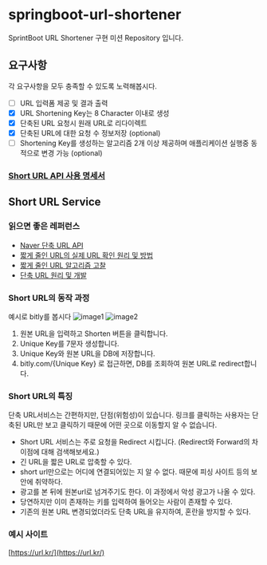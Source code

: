 # springboot-url-shortener
SprintBoot URL Shortener 구현 미션 Repository 입니다.

## 요구사항
각 요구사항을 모두 충족할 수 있도록 노력해봅시다.
- [ ] URL 입력폼 제공 및 결과 출력
- [x] URL Shortening Key는 8 Character 이내로 생성
- [x] 단축된 URL 요청시 원래 URL로 리다이렉트
- [x] 단축된 URL에 대한 요청 수 정보저장 (optional)
- [ ] Shortening Key를 생성하는 알고리즘 2개 이상 제공하며 애플리케이션 실행중 동적으로 변경 가능 (optional) 

### [Short URL API 사용 명세서](https://github.com/y005/springboot-url-shortener/blob/main/src/doc/index.pdf)

## Short URL Service
### 읽으면 좋은 레퍼런스
- [Naver 단축 URL API](https://developers.naver.com/docs/utils/shortenurl/)
- [짧게 줄인 URL의 실제 URL 확인 원리 및 방법](https://metalkin.tistory.com/50)
- [짧게 줄인 URL 알고리즘 고찰](https://metalkin.tistory.com/53)
- [단축 URL 원리 및 개발](https://blog.siyeol.com/26)

### Short URL의 동작 과정
예시로 bitly를 봅시다
![image1](./image1.png)
![image2](./image2.png)
1. 원본 URL을 입력하고 Shorten 버튼을 클릭합니다.
2. Unique Key를 7문자 생성합니다.
3. Unique Key와 원본 URL을 DB에 저장합니다.
4. bitly.com/{Unique Key} 로 접근하면, DB를 조회하여 원본 URL로 redirect합니다.

### Short URL의 특징
단축 URL서비스는 간편하지만, 단점(위험성)이 있습니다. 
링크를 클릭하는 사용자는 단축된 URL만 보고 클릭하기 때문에 어떤 곳으로 이동할지 알 수 없습니다.

- Short URL 서비스는 주로 요청을 Redirect 시킵니다. (Redirect와 Forward의 차이점에 대해 검색해보세요.)
- 긴 URL을 짧은 URL로 압축할 수 있다.
- short url만으로는 어디에 연결되어있는 지 알 수 없다. 때문에 피싱 사이트 등의 보안에 취약하다.
- 광고를 본 뒤에 원본url로 넘겨주기도 한다. 이 과정에서 악성 광고가 나올 수 있다.
- 당연하지만 이미 존재하는 키를 입력하여 들어오는 사람이 존재할 수 있다.
- 기존의 원본 URL 변경되었더라도 단축 URL을 유지하여, 혼란을 방지할 수 있다.

### 예시 사이트
[https://url.kr/](https://url.kr/)
